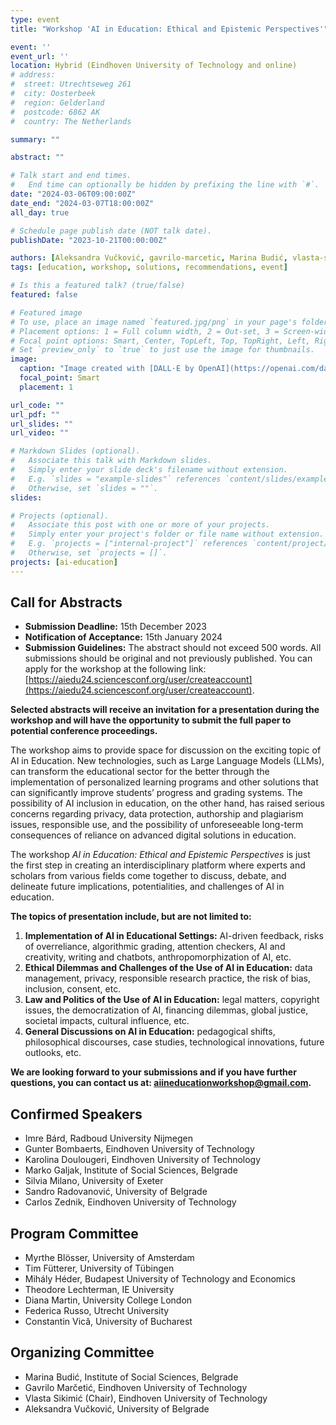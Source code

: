 ```yaml
---
type: event
title: "Workshop 'AI in Education: Ethical and Epistemic Perspectives'"

event: ''
event_url: ''
location: Hybrid (Eindhoven University of Technology and online)
# address:
#  street: Utrechtseweg 261
#  city: Oosterbeek
#  region: Gelderland
#  postcode: 6862 AK
#  country: The Netherlands

summary: ""

abstract: ""

# Talk start and end times.
#   End time can optionally be hidden by prefixing the line with `#`.
date: "2024-03-06T09:00:00Z"
date_end: "2024-03-07T18:00:00Z"
all_day: true

# Schedule page publish date (NOT talk date).
publishDate: "2023-10-21T00:00:00Z"

authors: [Aleksandra Vučković, gavrilo-marcetic, Marina Budić, vlasta-sikimic]
tags: [education, workshop, solutions, recommendations, event]

# Is this a featured talk? (true/false)
featured: false

# Featured image
# To use, place an image named `featured.jpg/png` in your page's folder.
# Placement options: 1 = Full column width, 2 = Out-set, 3 = Screen-width
# Focal point options: Smart, Center, TopLeft, Top, TopRight, Left, Right, BottomLeft, Bottom, BottomRight
# Set `preview_only` to `true` to just use the image for thumbnails.
image:
  caption: "Image created with [DALL·E by OpenAI](https://openai.com/dall-e-3)"
  focal_point: Smart
  placement: 1

url_code: ""
url_pdf: ""
url_slides: ""
url_video: ""

# Markdown Slides (optional).
#   Associate this talk with Markdown slides.
#   Simply enter your slide deck's filename without extension.
#   E.g. `slides = "example-slides"` references `content/slides/example-slides.md`.
#   Otherwise, set `slides = ""`.
slides:

# Projects (optional).
#   Associate this post with one or more of your projects.
#   Simply enter your project's folder or file name without extension.
#   E.g. `projects = ["internal-project"]` references `content/project/deep-learning/index.md`.
#   Otherwise, set `projects = []`.
projects: [ai-education]
---
```


## Call for Abstracts

- **Submission Deadline:** 15th December 2023
- **Notification of Acceptance:** 15th January 2024
- **Submission Guidelines:** The abstract should not exceed 500 words. All submissions should be original and not previously published. You can apply for the workshop at the following link: [https://aiedu24.sciencesconf.org/user/createaccount](https://aiedu24.sciencesconf.org/user/createaccount).

**Selected abstracts will receive an invitation for a presentation during the workshop and will have the opportunity to submit the full paper to potential conference proceedings.**

The workshop aims to provide space for discussion on the exciting topic of AI in Education. New technologies, such as Large Language Models (LLMs), can transform the educational sector for the better through the implementation of personalized learning programs and other solutions that can significantly improve students’ progress and grading systems. The possibility of AI inclusion in education, on the other hand, has raised serious concerns regarding privacy, data protection, authorship and plagiarism issues, responsible use, and the possibility of unforeseeable long-term consequences of reliance on advanced digital solutions in education.

The workshop *AI in Education: Ethical and Epistemic Perspectives* is just the first step in creating an interdisciplinary platform where experts and scholars from various fields come together to discuss, debate, and delineate future implications, potentialities, and challenges of AI in education.

**The topics of presentation include, but are not limited to:**

1. **Implementation of AI in Educational Settings:** AI-driven feedback, risks of overreliance, algorithmic grading, attention checkers, AI and creativity, writing and chatbots, anthropomorphization of AI, etc.
2. **Ethical Dilemmas and Challenges of the Use of AI in Education:** data management, privacy, responsible research practice, the risk of bias, inclusion, consent, etc.
3. **Law and Politics of the Use of AI in Education:** legal matters, copyright issues, the democratization of AI, financing dilemmas, global justice, societal impacts, cultural influence, etc.
4. **General Discussions on AI in Education:** pedagogical shifts, philosophical discourses, case studies, technological innovations, future outlooks, etc.
 
**We are looking forward to your submissions and if you have further questions, you can contact us at: aiineducationworkshop@gmail.com.**


## Confirmed Speakers

- Imre Bárd, Radboud University Nijmegen 
- Gunter Bombaerts, Eindhoven University of Technology
- Karolina Doulougeri, Eindhoven University of Technology
- Marko Galjak, Institute of Social Sciences, Belgrade
- Silvia Milano, University of Exeter
- Sandro Radovanović, University of Belgrade
- Carlos Zednik, Eindhoven University of Technology


## Program Committee

 - Myrthe Blösser, University of Amsterdam
- Tim Fütterer, University of Tübingen
- Mihály Héder, Budapest University of Technology and Economics
- Theodore Lechterman, IE University
- Diana Martin, University College London
- Federica Russo, Utrecht University
- Constantin Vică, University of Bucharest

## Organizing Committee

- Marina Budić, Institute of Social Sciences, Belgrade
- Gavrilo Marčetić, Eindhoven University of Technology
- Vlasta Sikimić (Chair), Eindhoven University of Technology
- Aleksandra Vučković, University of Belgrade